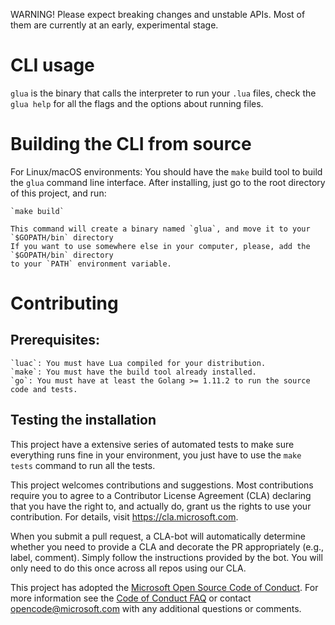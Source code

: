 WARNING! Please expect breaking changes and unstable APIs. Most of them are currently at an early, experimental stage.

# CLI usage 

`glua` is the binary that calls the interpreter to run your `.lua` files, check the `glua help` for all the 
flags and the options about running files. 

# Building the CLI from source

For Linux/macOS environments:
	You should have the `make` build tool to build the `glua` command line interface.
	After installing, just go to the root directory of this project, and run:

	`make build`

	This command will create a binary named `glua`, and move it to your `$GOPATH/bin` directory
	If you want to use somewhere else in your computer, please, add the `$GOPATH/bin` directory
	to your `PATH` environment variable.


# Contributing

## Prerequisites:
	`luac`: You must have Lua compiled for your distribution.
	`make`: You must have the build tool already installed.
	`go`: You must have at least the Golang >= 1.11.2 to run the source code and tests.

## Testing the installation

This project have a extensive series of automated tests to make sure everything runs fine in your environment,
you just have to use the `make tests` command to run all the tests.


This project welcomes contributions and suggestions.  Most contributions require you to agree to a
Contributor License Agreement (CLA) declaring that you have the right to, and actually do, grant us
the rights to use your contribution. For details, visit https://cla.microsoft.com.

When you submit a pull request, a CLA-bot will automatically determine whether you need to provide
a CLA and decorate the PR appropriately (e.g., label, comment). Simply follow the instructions
provided by the bot. You will only need to do this once across all repos using our CLA.

This project has adopted the [Microsoft Open Source Code of Conduct](https://opensource.microsoft.com/codeofconduct/).
For more information see the [Code of Conduct FAQ](https://opensource.microsoft.com/codeofconduct/faq/) or
contact [opencode@microsoft.com](mailto:opencode@microsoft.com) with any additional questions or comments.
